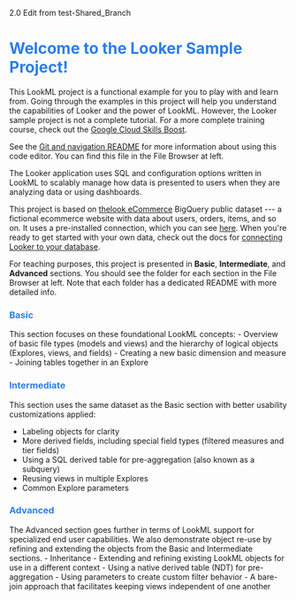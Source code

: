 2.0 Edit from test-Shared_Branch
<h1><span style="color:#2d7eea">Welcome to the Looker Sample Project!</span></h1>

This LookML project is a functional example for you to play with and learn from. Going through the examples in this project will help you understand the capabilities of Looker and the power of LookML. However, the Looker sample project is not a complete tutorial. For a more complete training course, check out the [Google Cloud Skills Boost](https://www.cloudskillsboost.google/course_templates/327).

See the [Git and navigation README](/projects/sample_thelook_ecommerce/files/0_start_here/_GIT_AND_NAVIGATION_README.md) for more information about using this code editor. You can find this file in the File Browser at left.

The Looker application uses SQL and configuration options written in LookML to scalably manage how data is presented to users when they are analyzing data or using dashboards.

This project is based on [thelook eCommerce](https://console.cloud.google.com/marketplace/product/bigquery-public-data/thelook-ecommerce) BigQuery public dataset --- a fictional ecommerce website with data about users, orders, items, and so on. It uses a pre-installed connection, which you can see [here](/admin/next/connections). When you're ready to get started with your own data, check out the docs for [connecting Looker to your database](https://cloud.google.com/looker/docs/connecting-to-your-db).

For teaching purposes, this project is presented in **Basic**, **Intermediate**, and **Advanced** sections. You should see the folder for each section in the File Browser at left. Note that each folder has a dedicated README with more detailed info.

<h3><span style="color:#2d7eea">Basic</span></h3>
This section focuses on these foundational LookML concepts:
- Overview of basic file types (models and views) and the hierarchy of logical objects (Explores, views, and fields)
- Creating a new basic dimension and measure
- Joining tables together in an Explore

<h3><span style="color:#2d7eea">Intermediate</span></h3>

This section uses the same dataset as the Basic section with better usability customizations applied:

- Labeling objects for clarity
- More derived fields, including special field types (filtered measures and tier fields)
- Using a SQL derived table for pre-aggregation (also known as a subquery)
- Reusing views in multiple Explores
- Common Explore parameters

<h3><span style="color:#2d7eea">Advanced</span></h3>
The Advanced section goes further in terms of LookML support for specialized end user capabilities.  We also demonstrate  object re-use by refining and extending the objects from the Basic and Intermediate sections.
- Inheritance - Extending and refining existing LookML objects for use in a different context
- Using a native derived table (NDT) for pre-aggregation
- Using parameters to create custom filter behavior
- A bare-join approach that facilitates keeping views independent of one another
